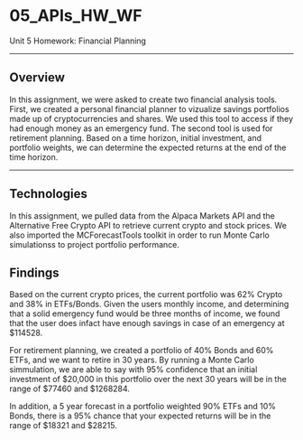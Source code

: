 # 05_APIs_HW_WF
Unit 5 Homework: Financial Planning

---

## Overview

In this assignment, we were asked to create two financial analysis tools. First, we created a personal financial planner to vizualize savings portfolios made up of cryptocurrencies and shares. We used this tool to access if they had enough money as an emergency fund. The second tool is used for retirement planning. Based on a time horizon, initial investment, and portfolio weights, we can determine the expected returns at the end of the time horizon.

---

## Technologies

In this assignment, we pulled data from the Alpaca Markets API and the Alternative Free Crypto API to retrieve current crypto and stock prices. We also imported the MCForecastTools toolkit in order to run  Monte Carlo simulationss to project portfolio performance.

## Findings

Based on the current crypto prices, the current portfolio was 62% Crypto and 38% in ETFs/Bonds. Given the users monthly income, and determining that a solid emergency fund would be three months of income, we found that the user does infact have enough savings in case of an emergency at $114528.

For retirement planning, we created a portfolio of 40% Bonds and 60% ETFs, and we want to retire in 30 years. By running a Monte Carlo simmulation, we are able to say with 95% confidence that an initial investment of $20,000 in this portfolio over the next 30 years will be in the range of $77460 and $1268284. 

In addition, a 5 year forecast in a portfolio weighted 90% ETFs and 10% Bonds, there is a 95% chance that your expected returns will be in the range of $18321 and $28215.
